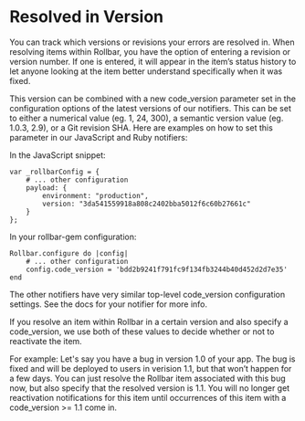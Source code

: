 # Resolved in Version

You can track which versions or revisions your errors are resolved in. When resolving items within Rollbar, you have the option of entering a revision or version number. If one is entered, it will appear in the item’s status history to let anyone looking at the item better understand specifically when it was fixed.

This version can be combined with a new code_version parameter set in the configuration options of the latest versions of our notifiers. This can be set to either a numerical value (eg. 1, 24, 300), a semantic version value (eg. 1.0.3, 2.9), or a Git revision SHA. Here are examples on how to set this parameter in our JavaScript and Ruby notifiers:

In the JavaScript snippet:

```
var _rollbarConfig = {
    # ... other configuration
    payload: {
        environment: "production",
        version: "3da541559918a808c2402bba5012f6c60b27661c"
    }
};
```

In your rollbar-gem configuration:

```
Rollbar.configure do |config|
    # ... other configuration
    config.code_version = 'bdd2b9241f791fc9f134fb3244b40d452d2d7e35'
end
```

The other notifiers have very similar top-level code_version configuration settings. See the docs for your notifier for more info.

If you resolve an item within Rollbar in a certain version and also specify a code_version, we use both of these values to decide whether or not to reactivate the item.

For example: Let's say you have a bug in version 1.0 of your app. The bug is fixed and will be deployed to users in verision 1.1, but that won’t happen for a few days. You can just resolve the Rollbar item associated with this bug now, but also specify that the resolved version is 1.1. You will no longer get reactivation notifications for this item until occurrences of this item with a code_version >= 1.1 come in.
